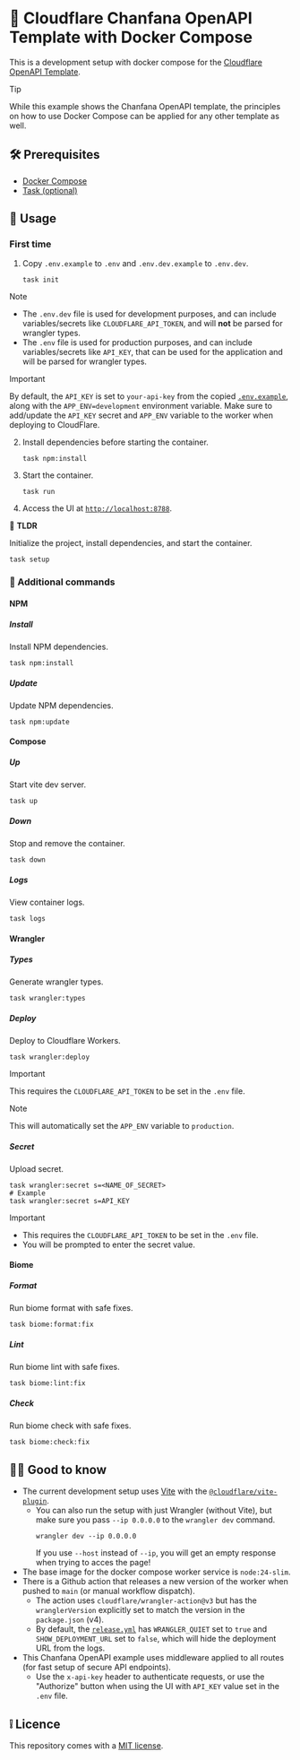 # 🐋 Cloudflare Chanfana OpenAPI Template with Docker Compose

This is a development setup with docker compose for the [Cloudflare OpenAPI Template](https://github.com/cloudflare/templates/tree/main/chanfana-openapi-template).

> [!TIP]
> While this example shows the Chanfana OpenAPI template, the principles on how to use Docker Compose can be applied for any other template as well.

## 🛠️ Prerequisites

* [Docker Compose](https://docs.docker.com/compose/install/)
* [Task (optional)](https://taskfile.dev/installation/)

## 📜 Usage

### First time

1. Copy `.env.example` to `.env` and `.env.dev.example` to `.env.dev`.

    ```shell
    task init
    ```
    
> [!NOTE]
> - The `.env.dev` file is used for development purposes, and can include variables/secrets like `CLOUDFLARE_API_TOKEN`, and will **not** be parsed for wrangler types.
> - The `.env` file is used for production purposes, and can include variables/secrets like `API_KEY`, that can be used for the application and will be parsed for wrangler types.

> [!IMPORTANT]
> By default, the `API_KEY` is set to `your-api-key` from the copied [`.env.example`](./.env.example), along with the `APP_ENV=development` environment variable. Make sure to add/update the `API_KEY` secret and `APP_ENV` variable to the worker when deploying to CloudFlare.

2. Install dependencies before starting the container.

    ```shell
    task npm:install
    ```

3. Start the container.

    ```shell
    task run
    ```
4. Access the UI at [`http://localhost:8788`](http://localhost:8788).

🚀 **TLDR**

Initialize the project, install dependencies, and start the container.

```shell
task setup
```

### 🐚 Additional commands

#### NPM 

##### Install

Install NPM dependencies.

```shell
task npm:install
```

##### Update

Update NPM dependencies.

```shell
task npm:update
```

#### Compose

##### Up

Start vite dev server.

```shell
task up
```

##### Down

Stop and remove the container.

```shell
task down
```

##### Logs

View container logs.

```shell
task logs
```

#### Wrangler

##### Types

Generate wrangler types.

```shell
task wrangler:types
```

##### Deploy

Deploy to Cloudflare Workers.

```shell
task wrangler:deploy
```

> [!IMPORTANT]  
> This requires the `CLOUDFLARE_API_TOKEN` to be set in the `.env` file.


> [!NOTE]
> This will automatically set the `APP_ENV` variable to `production`.

##### Secret

Upload secret.

```shell
task wrangler:secret s=<NAME_OF_SECRET>
# Example
task wrangler:secret s=API_KEY
```

> [!IMPORTANT]  
> - This requires the `CLOUDFLARE_API_TOKEN` to be set in the `.env` file.
> - You will be prompted to enter the secret value.

#### Biome

##### Format

Run biome format with safe fixes.

```shell
task biome:format:fix
```

##### Lint

Run biome lint with safe fixes.

```shell
task biome:lint:fix
```

##### Check

Run biome check with safe fixes.

```shell
task biome:check:fix
```

## 🧑‍🏫 Good to know

- The current development setup uses [Vite](https://vite.dev/) with the [`@cloudflare/vite-plugin`](https://www.npmjs.com/package/@cloudflare/vite-plugin).
  - You can also run the setup with just Wrangler (without Vite), but make sure you pass `--ip 0.0.0.0` to the `wrangler dev` command.
    ```shell
    wrangler dev --ip 0.0.0.0
    ```
    If you use `--host` instead of `--ip`, you will get an empty response when trying to acces the page!
- The base image for the docker compose worker service is `node:24-slim`.
- There is a Github action that releases a new version of the worker when pushed to `main` (or manual workflow dispatch).
  - The action uses `cloudflare/wrangler-action@v3` but has the `wranglerVersion` explicitly set to match the version in the `package.json` (v4).
  - By default, the [`release.yml`](.github/workflows/release.yml) has `WRANGLER_QUIET` set to `true` and `SHOW_DEPLOYMENT_URL` set to `false`, which will hide the deployment URL from the logs.
- This Chanfana OpenAPI example uses middleware applied to all routes (for fast setup of secure API endpoints).
  - Use the `x-api-key` header to authenticate requests, or use the "Authorize" button when using the UI with `API_KEY` value set in the `.env` file.

## ❕ Licence

This repository comes with a [MIT license](./LICENSE).
